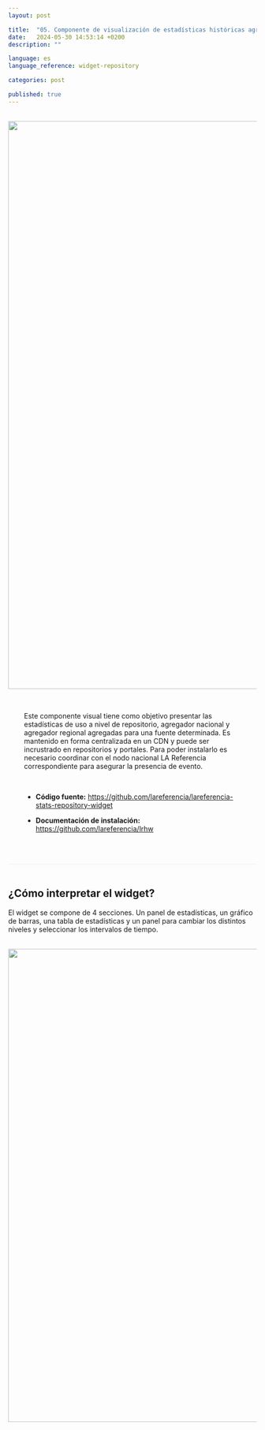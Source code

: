 ```yaml
---
layout: post

title:  "05. Componente de visualización de estadísticas históricas agregadas"
date:   2024-05-30 14:53:14 +0200
description: ""

language: es
language_reference: widget-repository

categories: post

published: true
---
```


<br/>

<div class="flex">

  <div>
    <img style="width: 120vw" src="{{site.baseurl}}/assets/img/widget-repo.png">   
  </div>

  <div style="padding: 2rem">
    <p>
      Este componente visual tiene como objetivo presentar las estadísticas de uso a nivel de repositorio, agregador nacional y agregador regional agregadas para una fuente determinada. 
      Es mantenido en forma centralizada en un CDN y puede ser incrustrado en repositorios y portales.
      Para poder instalarlo es necesario coordinar con el nodo nacional LA Referencia correspondiente para asegurar la presencia de evento. 
    </p>
   <br/>
    <ul>  
        <li>
          <b>Código fuente:</b> 
          <a href="https://github.com/lareferencia/lareferencia-stats-repository-widget">
           https://github.com/lareferencia/lareferencia-stats-repository-widget
          </a>
        </li>
    </ul>
    <ul>  
        <li>
          <b>Documentación de instalación:</b>
          <a href="https://github.com/lareferencia/lrhw">
            https://github.com/lareferencia/lrhw
          </a>
        </li>
    </ul>
  </div>

</div>

<br>

<!--more-->

<div style="border-bottom: 1px solid #eee;"></div>

<br>
<h2 style="font-weight:bold">¿Cómo interpretar el widget?</h2>
<p>El widget se compone de 4 secciones. Un panel de estadísticas, un gráfico de barras, una tabla de estadísticas y un panel para cambiar los distintos niveles y seleccionar los intervalos de tiempo.
</p>
<br>


<div>
    <img style="width: 100vw" src="{{site.baseurl}}/assets/img/widget-repo-3.png">   
</div>
